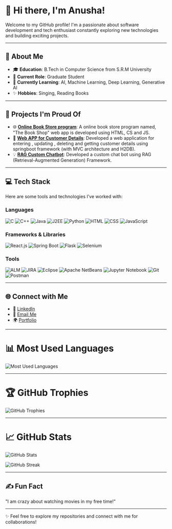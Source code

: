 <!--
**Anushameena-S/Anushameena-S** is a ✨ _special_ ✨ repository because its `README.md` (this file) appears on your GitHub profile.

Here are some ideas to get you started:

- 🔭 I’m currently working on ...
- 🌱 I’m currently learning ...
- 👯 I’m looking to collaborate on ...
- 🤔 I’m looking for help with ...
- 💬 Ask me about ...
- 📫 How to reach me: ...
- 😄 Pronouns: ...
- ⚡ Fun fact: ...
-->
# 👋 Hi there, I'm Anusha!  

Welcome to my GitHub profile! I'm a passionate about software development and tech enthusiast constantly exploring new technologies and building exciting projects.  

---

## 🌟 About Me
- 🎓 **Education**: B.Tech in Computer Science from S.R.M University
- 💼 **Current Role**: Graduate Student
- 🌱 **Currently Learning**: AI, Machine Learning, Deep Learning, Generative AI
- ✨ **Hobbies**: Singing, Reading Books

---

## 🔭 Projects I'm Proud Of
- 🌐 **[Online Book Store program]([https://github.com/Anushameena-S/project-repo-name](https://github.com/Anushameena-S/HTML-CSS-JS-Online-Book-Store-Program-.git))**: A online book store program named, "The Book Shop" web app is developed using HTML, CS and JS.
- 📱 **[Web APP for Customer Details]([https://github.com/Anushameena-S/another-project-repo](https://github.com/Anushameena-S/SpringFrameworkParcticewithH2DB.git))**: Developed a web application for entering , updating , deleting and getting customer details using springboot framework (with MVC architecture and H2DB).
- 💡 **[RAG Custom Chatbot]([https://github.com/Anushameena-S/idea-repo-name](https://github.com/Anushameena-S/RAG-Custom-Chatbot.git))**: Developed a custom chat bot using RAG (Retrieval-Augmented Generation) Framework.

---

## 💻 Tech Stack

Here are some tools and technologies I’ve worked with:

### Languages
![C](https://img.shields.io/badge/-C-3366CC?logo=C&logoColor=white)
![C++](https://img.shields.io/badge/-C++-3366CC?logo=C%2B%2B&logoColor=white)
![Java](https://img.shields.io/badge/-Java-FF9900?logo=Java&logoColor=white)
![J2EE](https://img.shields.io/badge/-J2EE-FF9900?logo=Java&logoColor=white)
![Python](https://img.shields.io/badge/-Python-3776AB?logo=Python&logoColor=white)
![HTML](https://img.shields.io/badge/-HTML-E34F26?logo=HTML5&logoColor=white)
![CSS](https://img.shields.io/badge/-CSS-1572B6?logo=CSS3&logoColor=white)
![JavaScript](https://img.shields.io/badge/-JavaScript-F7DF1E?logo=JavaScript&logoColor=black)

### Frameworks & Libraries
![React.js](https://img.shields.io/badge/-React.js-61DAFB?logo=React&logoColor=black)
![Spring Boot](https://img.shields.io/badge/-Spring%20Boot-6DB33F?logo=Spring-Boot&logoColor=white)
![Flask](https://img.shields.io/badge/-Flask-000000?logo=Flask&logoColor=white)
![Selenium](https://img.shields.io/badge/-Selenium-43B02A?logo=Selenium&logoColor=white)

### Tools
![ALM](https://img.shields.io/badge/-ALM-FF5733)
![JIRA](https://img.shields.io/badge/-JIRA-0052CC?logo=Jira&logoColor=white)
![Eclipse](https://img.shields.io/badge/-Eclipse-2C2255?logo=Eclipse&logoColor=white)
![Apache NetBeans](https://img.shields.io/badge/-Apache%20NetBeans-1B6AC6?logo=Apache-NetBeans-IDE&logoColor=white)
![Jupyter Notebook](https://img.shields.io/badge/-Jupyter%20Notebook-F37626?logo=Jupyter&logoColor=white)
![Git](https://img.shields.io/badge/-Git-F05032?logo=Git&logoColor=white)
![Postman](https://img.shields.io/badge/-Postman-FF6C37?logo=Postman&logoColor=white)


---

## 🌐 Connect with Me
- 💼 [LinkedIn](https://linkedin.com/in/anushameena-s)
- 📧 [Email Me](mailto:anushameena22@gmail.com)
- 🌍 [Portfolio](https://anushameena-s.github.io/AnushaPortfolio/)

---

# 📊 Most Used Languages

![Most Used Languages](https://github-readme-stats.vercel.app/api/top-langs/?username=Anushameena-S&layout=compact&langs_count=10&theme=radical)

---

# 🏆 GitHub Trophies

![GitHub Trophies](https://github-profile-trophy.vercel.app/?username=Anushameena-S&theme=radical&no-frame=true&row=1&column=7)

---

# 📈 GitHub Stats

![GitHub Stats](https://github-readme-stats.vercel.app/api?username=Anushameena-S&show_icons=true&theme=radical)

![GitHub Streak](https://github-readme-streak-stats.herokuapp.com/?user=Anushameena-S&theme=radical&hide_border=true)



---

## ✍️ Fun Fact
 "I am crazy about watching movies in my free time!"

---

✨ Feel free to explore my repositories and connect with me for collaborations!

